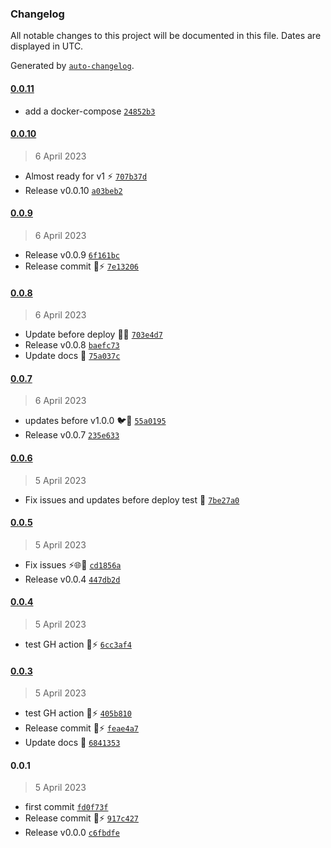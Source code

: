 ### Changelog

All notable changes to this project will be documented in this file. Dates are displayed in UTC.

Generated by [`auto-changelog`](https://github.com/CookPete/auto-changelog).

#### [0.0.11](https://github.com/pigeonposse/pigeon-web/compare/0.0.10...0.0.11)

- add a docker-compose [`24852b3`](https://github.com/pigeonposse/pigeon-web/commit/24852b37ccf621ca006007582f381b33e0b37853)

#### [0.0.10](https://github.com/pigeonposse/pigeon-web/compare/0.0.9...0.0.10)

> 6 April 2023

- Almost ready for v1 ⚡️ [`707b37d`](https://github.com/pigeonposse/pigeon-web/commit/707b37dcde52241986684cccbc9c9fc9cc308f1c)
- Release v0.0.10 [`a03beb2`](https://github.com/pigeonposse/pigeon-web/commit/a03beb241475f2e1afa1ad8fd0ac71fa9b089d4e)

#### [0.0.9](https://github.com/pigeonposse/pigeon-web/compare/0.0.8...0.0.9)

> 6 April 2023

- Release v0.0.9 [`6f161bc`](https://github.com/pigeonposse/pigeon-web/commit/6f161bcd4c105280f68811400654a2d058661dcf)
- Release commit 🌈⚡️ [`7e13206`](https://github.com/pigeonposse/pigeon-web/commit/7e13206c5737884552d0e040264bfa5535a893fd)

#### [0.0.8](https://github.com/pigeonposse/pigeon-web/compare/0.0.7...0.0.8)

> 6 April 2023

- Update before deploy 🌈🚀 [`703e4d7`](https://github.com/pigeonposse/pigeon-web/commit/703e4d792ac548a153844ad9cc5755314b18a1e8)
- Release v0.0.8 [`baefc73`](https://github.com/pigeonposse/pigeon-web/commit/baefc73624c09447ca3361e7b60c773a450b22d8)
- Update docs 🌈 [`75a037c`](https://github.com/pigeonposse/pigeon-web/commit/75a037c614cbd618fc205686c5ea1fdaf177f6ce)

#### [0.0.7](https://github.com/pigeonposse/pigeon-web/compare/0.0.6...0.0.7)

> 6 April 2023

- updates before v1.0.0 🐦🌈 [`55a0195`](https://github.com/pigeonposse/pigeon-web/commit/55a01957fdba068bc3fffff8e1786c393909f57c)
- Release v0.0.7 [`235e633`](https://github.com/pigeonposse/pigeon-web/commit/235e633e728e6338febd089c447f76d22fd70719)

#### [0.0.6](https://github.com/pigeonposse/pigeon-web/compare/0.0.5...0.0.6)

> 5 April 2023

- Fix issues and updates before deploy test 🚀 [`7be27a0`](https://github.com/pigeonposse/pigeon-web/commit/7be27a0bc46132d18f77bf76ffe36b7f2f5823ac)

#### [0.0.5](https://github.com/pigeonposse/pigeon-web/compare/0.0.4...0.0.5)

> 5 April 2023

- Fix issues ⚡️🌐🌈 [`cd1856a`](https://github.com/pigeonposse/pigeon-web/commit/cd1856af6a7fe9939f89e2b73589941cc2f5007c)
- Release v0.0.4 [`447db2d`](https://github.com/pigeonposse/pigeon-web/commit/447db2df4aa0ca8da67ed510ef9cc0116d4cf16b)

#### [0.0.4](https://github.com/pigeonposse/pigeon-web/compare/0.0.3...0.0.4)

> 5 April 2023

- test GH action 🌈⚡ [`6cc3af4`](https://github.com/pigeonposse/pigeon-web/commit/6cc3af4dc415609f7ceb8989292ed5004cc84b16)

#### [0.0.3](https://github.com/pigeonposse/pigeon-web/compare/0.0.1...0.0.3)

> 5 April 2023

- test GH action 🌈⚡ [`405b810`](https://github.com/pigeonposse/pigeon-web/commit/405b810628522ae6719d3f7b8b5483b6c5c0041e)
- Release commit 🌈⚡️ [`feae4a7`](https://github.com/pigeonposse/pigeon-web/commit/feae4a756f6957eb71f4ae0dc470a23022b701c2)
- Update docs 🌈 [`6841353`](https://github.com/pigeonposse/pigeon-web/commit/684135316794fc7df2418f79e966e2b82a3c8f28)

#### 0.0.1

> 5 April 2023

- first commit [`fd0f73f`](https://github.com/pigeonposse/pigeon-web/commit/fd0f73f27fc3370b568f56bba2797a8d3d17de29)
- Release commit 🌈⚡️ [`917c427`](https://github.com/pigeonposse/pigeon-web/commit/917c42764dd7c740331033eb8034030a2e96078f)
- Release v0.0.0 [`c6fbdfe`](https://github.com/pigeonposse/pigeon-web/commit/c6fbdfe05bbf941bb28d774fba95fca2aab97657)
